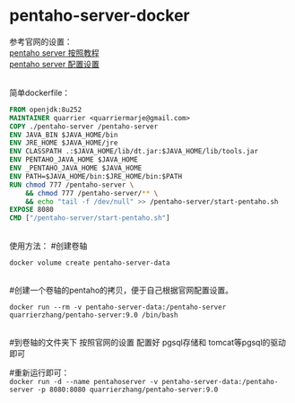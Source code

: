 # pentaho-server-docker
参考官网的设置：<br/>
[pentaho server 按照教程](https://help.pentaho.com/Documentation/9.0/Setup/Archive_installation)
<br/>
[pentaho server 配置设置](https://help.pentaho.com/Documentation/9.0/Setup/Customize_the_Pentaho_Server)

<br/>
简单dockerfile：<br/>

```dockerfile
FROM openjdk:8u252
MAINTAINER quarrier <quarriermarje@gmail.com>
COPY ./pentaho-server /pentaho-server
ENV JAVA_BIN $JAVA_HOME/bin
ENV JRE_HOME $JAVA_HOME/jre
ENV CLASSPATH .:$JAVA_HOME/lib/dt.jar:$JAVA_HOME/lib/tools.jar
ENV PENTAHO_JAVA_HOME $JAVA_HOME
ENV _PENTAHO_JAVA_HOME $JAVA_HOME
ENV PATH=$JAVA_HOME/bin:$JRE_HOME/bin:$PATH
RUN chmod 777 /pentaho-server \
    && chmod 777 /pentaho-server/** \
    && echo "tail -f /dev/null" >> /pentaho-server/start-pentaho.sh
EXPOSE 8080
CMD ["/pentaho-server/start-pentaho.sh"]
```

<br/>
使用方法：
#创建卷轴<br>

`docker volume create pentaho-server-data`  

<br>   
#创建一个卷轴的pentaho的拷贝，便于自己根据官网配置设置。<br>

`docker run --rm -v pentaho-server-data:/pentaho-server quarrierzhang/pentaho-server:9.0 /bin/bash`    
<br>

#到卷轴的文件夹下 按照官网的设置  配置好 pgsql存储和 tomcat等pgsql的驱动即可 <br/>

#重新运行即可： <br/>
`docker run -d --name pentahoserver -v pentaho-server-data:/pentaho-server -p 8080:8080 quarrierzhang/pentaho-server:9.0`




